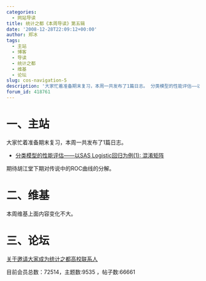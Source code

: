 ```yaml
---
categories:
  - 网站导读
title: 统计之都《本周导读》第五辑
date: '2008-12-28T22:09:12+00:00'
author: 郑冰
tags:
  - 主站
  - 博客
  - 导读
  - 统计之都
  - 维基
  - 论坛
slug: cos-navigation-5
description: '大家忙着准备期末复习，本周一共发布了1篇日志。 分类模型的性能评估——以SAS Logistic回归为例(1): 混淆矩阵。 期待胡江堂下期对传说中的ROC曲线的分解。'
forum_id: 418761
---
```


# 一、主站

大家忙着准备期末复习，本周一共发布了1篇日志。

  * [分类模型的性能评估——以SAS Logistic回归为例(1): 混淆矩阵](/2008/12/measure-classification-model-performance-confusion-matrix/)

期待胡江堂下期对传说中的ROC曲线的分解。

# 二、维基

本周维基上面内容变化不大。

# 三、论坛

[关于邀请大家成为统计之都高校联系人](https://cos.name/cn/topic/13026)

目前会员总数：72514，主题数:9535 ，帖子数:66661
